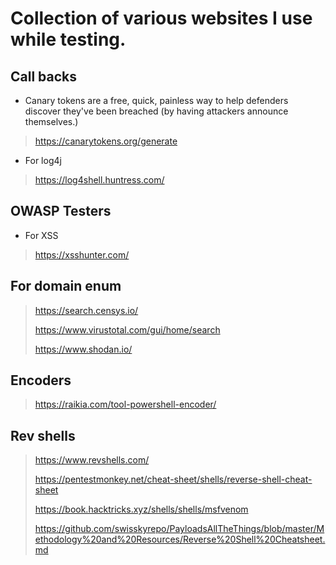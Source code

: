 # Collection of various websites I use while testing.

## Call backs
* Canary tokens are a free, quick, painless way to help defenders discover they've been breached (by having attackers announce themselves.)
> https://canarytokens.org/generate
* For log4j 
> https://log4shell.huntress.com/

## OWASP Testers
* For XSS
> https://xsshunter.com/

## For domain enum
> https://search.censys.io/
> 
> https://www.virustotal.com/gui/home/search
> 
> https://www.shodan.io/

## Encoders
> https://raikia.com/tool-powershell-encoder/

## Rev shells
> https://www.revshells.com/
> 
> https://pentestmonkey.net/cheat-sheet/shells/reverse-shell-cheat-sheet
> 
> https://book.hacktricks.xyz/shells/shells/msfvenom
> 
> https://github.com/swisskyrepo/PayloadsAllTheThings/blob/master/Methodology%20and%20Resources/Reverse%20Shell%20Cheatsheet.md
